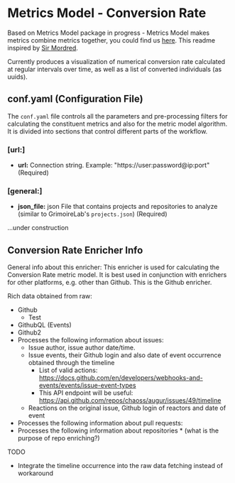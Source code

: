 # Metrics Model - Conversion Rate
Based on Metrics Model package in progress - Metrics Model makes metrics combine metrics together, you could find us [here](https://github.com/chaoss/wg-metrics-models). This readme inspired by [Sir Mordred](https://github.com/chaoss/grimoirelab-tutorial/blob/master/docs/getting-started/setup-cfg.md). 

Currently produces a visualization of numerical conversion rate calculated at regular intervals over time, as well as a list of converted individuals (as uuids). 

## conf.yaml (Configuration File)

The `conf.yaml` file controls all the parameters and pre-processing filters for calculating the constituent metrics and also for the metric model algorithm. It is divided into sections that control different parts of the workflow. 

### [url:] 

- **url:** Connection string. Example: "https://user:password@ip:port" (Required)

### [general:]

- **json_file:** json File that contains projects and repositories to analyze (similar to GrimoireLab's `projects.json`) (Required)


...under construction
    


## Conversion Rate Enricher Info
General info about this enricher: 
This enricher is used for calculating the Conversion Rate metric model. It is best used in conjunction with enrichers for other platforms, e.g. other than Github. This is the Github enricher. 

Rich data obtained from raw:
- Github
    - Test
- GithubQL (Events)
- Github2 
- Processes the following information about issues: 
    - Issue author, issue author date/time.
    - Issue events, their Github login and also date of event occurrence obtained through the timeline
        - List of valid actions: https://docs.github.com/en/developers/webhooks-and-events/events/issue-event-types
        - This API endpoint will be useful: https://api.github.com/repos/chaoss/augur/issues/49/timeline
    - Reactions on the original issue, Github login of reactors and date of event
- Processes the following information about pull requests:
- Processes the following information about repositories * (what is the purpose of repo enriching?)


TODO
- Integrate the timeline occurrence into the raw data fetching instead of workaround
